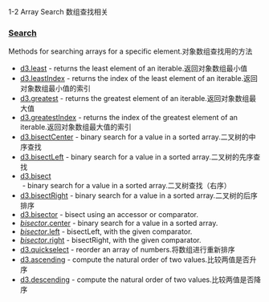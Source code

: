 1-2 Array Search 数组查找相关
### [Search](https://github.com/d3/d3-array/blob/v3.1.1/README.md#search)

Methods for searching arrays for a specific element.对象数组查找用的方法

-   [d3.least](https://github.com/d3/d3-array/blob/v3.1.1/README.md#least) - returns the least element of an iterable.返回对象数组最小值
-   [d3.leastIndex](https://github.com/d3/d3-array/blob/v3.1.1/README.md#leastIndex) - returns the index of the least element of an iterable.返回对象数组最小值的索引
-   [d3.greatest](https://github.com/d3/d3-array/blob/v3.1.1/README.md#greatest) - returns the greatest element of an iterable.返回对象数组最大值
-   [d3.greatestIndex](https://github.com/d3/d3-array/blob/v3.1.1/README.md#greatestIndex) - returns the index of the greatest element of an iterable.返回对象数组最大值的索引
-   [d3.bisectCenter](https://github.com/d3/d3-array/blob/v3.1.1/README.md#bisectCenter) - binary search for a value in a sorted array.二叉树的中序查找
-   [d3.bisectLeft](https://github.com/d3/d3-array/blob/v3.1.1/README.md#bisectLeft) - binary search for a value in a sorted array.二叉树的先序查找
-   [d3.bisect](https://github.com/d3/d3-array/blob/v3.1.1/README.md#bisect) - binary search for a value in a sorted array.二叉树查找（右序）
-   [d3.bisectRight](https://github.com/d3/d3-array/blob/v3.1.1/README.md#bisectRight) - binary search for a value in a sorted array.二叉树的后序排序
-   [d3.bisector](https://github.com/d3/d3-array/blob/v3.1.1/README.md#bisector) - bisect using an accessor or comparator.
-   [*bisector*.center](https://github.com/d3/d3-array/blob/v3.1.1/README.md#bisector_center) - binary search for a value in a sorted array.
-   [*bisector*.left](https://github.com/d3/d3-array/blob/v3.1.1/README.md#bisector_left) - bisectLeft, with the given comparator.
-   [*bisector*.right](https://github.com/d3/d3-array/blob/v3.1.1/README.md#bisector_right) - bisectRight, with the given comparator.
-   [d3.quickselect](https://github.com/d3/d3-array/blob/v3.1.1/README.md#quickselect) - reorder an array of numbers.将数组进行重新排序
-   [d3.ascending](https://github.com/d3/d3-array/blob/v3.1.1/README.md#ascending) - compute the natural order of two values.比较两值是否升序
-   [d3.descending](https://github.com/d3/d3-array/blob/v3.1.1/README.md#descending) - compute the natural order of two values.比较两值是否降序